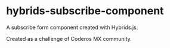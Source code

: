 # hybrids-subscribe-component
A subscribe form component created with Hybrids.js. 

Created as a challenge of Coderos MX community. 
